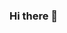 ### Hi there 👋

<!--
**WillHensel/WillHensel** is a ✨ _special_ ✨ repository because its `README.md` (this file) appears on your GitHub profile.

Here are some ideas to get you started:

- 🔭 I’m currently working on getting through University, but I also have a couple side projects.
- 🌱 I’m currently learning React Native and Golang.
- 📫 How to reach me: william.r.hensel@gmail.com
- ⚡ Fun fact: I'm fly planes as a hobby
-->
